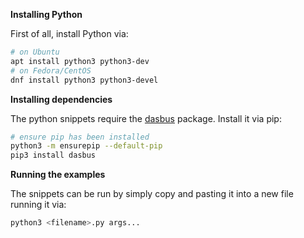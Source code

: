 <!-- markdownlint-disable-file MD013 MD036 MD041 -->
**Installing Python**

First of all, install Python via:

```bash
# on Ubuntu
apt install python3 python3-dev
# on Fedora/CentOS
dnf install python3 python3-devel
```

**Installing dependencies**

The python snippets require the [dasbus](https://dasbus.readthedocs.io/en/latest/) package. Install it via pip:

```bash
# ensure pip has been installed
python3 -m ensurepip --default-pip
pip3 install dasbus
```

**Running the examples**

The snippets can be run by simply copy and pasting it into a new file running it via:

```bash
python3 <filename>.py args...
```
